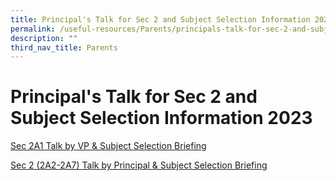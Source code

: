 ```yaml
---
title: Principal's Talk for Sec 2 and Subject Selection Information 2022
permalink: /useful-resources/Parents/principals-talk-for-sec-2-and-subject-selection-information-2022/
description: ""
third_nav_title: Parents
---
```

# Principal's Talk for Sec 2 and Subject Selection Information 2023

[Sec 2A1 Talk by VP & Subject Selection Briefing](/files/Useful%20Resources/Parents/Principal's%20Talk%202023/2023%20Sec%202A1%20Talk%20by%20VP%20%20&%20Subj%20Selection%20briefing.pdf)

[Sec 2 (2A2-2A7) Talk by Principal & Subject Selection Briefing](/files/Useful%20Resources/Parents/Principal's%20Talk%202023/Sec%202%20Talk%20by%20Principal%20&%20Subject%20Selection%20briefing%20(for%202A2-2A7).pdf)